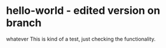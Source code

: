 
# hello-world - edited version on branch


whatever
This is kind of a test, just checking the functionality.

